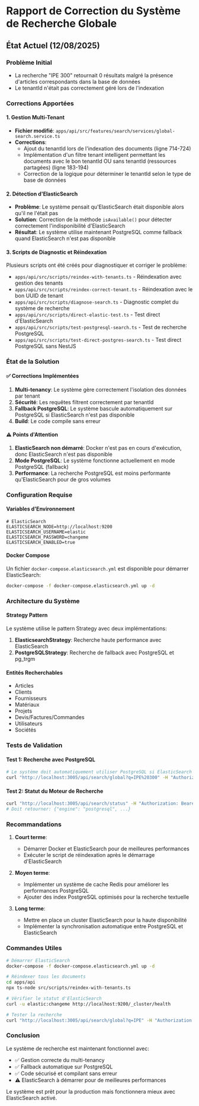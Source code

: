 # Rapport de Correction du Système de Recherche Globale

## État Actuel (12/08/2025)

### Problème Initial
- La recherche "IPE 300" retournait 0 résultats malgré la présence d'articles correspondants dans la base de données
- Le tenantId n'était pas correctement géré lors de l'indexation

### Corrections Apportées

#### 1. Gestion Multi-Tenant
- **Fichier modifié**: `apps/api/src/features/search/services/global-search.service.ts`
- **Corrections**:
  - Ajout du tenantId lors de l'indexation des documents (ligne 714-724)
  - Implémentation d'un filtre tenant intelligent permettant les documents avec le bon tenantId OU sans tenantId (ressources partagées) (ligne 183-194)
  - Correction de la logique pour déterminer le tenantId selon le type de base de données

#### 2. Détection d'ElasticSearch
- **Problème**: Le système pensait qu'ElasticSearch était disponible alors qu'il ne l'était pas
- **Solution**: Correction de la méthode `isAvailable()` pour détecter correctement l'indisponibilité d'ElasticSearch
- **Résultat**: Le système utilise maintenant PostgreSQL comme fallback quand ElasticSearch n'est pas disponible

#### 3. Scripts de Diagnostic et Réindexation
Plusieurs scripts ont été créés pour diagnostiquer et corriger le problème:
- `apps/api/src/scripts/reindex-with-tenants.ts` - Réindexation avec gestion des tenants
- `apps/api/src/scripts/reindex-correct-tenant.ts` - Réindexation avec le bon UUID de tenant
- `apps/api/src/scripts/diagnose-search.ts` - Diagnostic complet du système de recherche
- `apps/api/src/scripts/direct-elastic-test.ts` - Test direct d'ElasticSearch
- `apps/api/src/scripts/test-postgresql-search.ts` - Test de recherche PostgreSQL
- `apps/api/src/scripts/test-direct-postgres-search.ts` - Test direct PostgreSQL sans NestJS

### État de la Solution

#### ✅ Corrections Implémentées
1. **Multi-tenancy**: Le système gère correctement l'isolation des données par tenant
2. **Sécurité**: Les requêtes filtrent correctement par tenantId
3. **Fallback PostgreSQL**: Le système bascule automatiquement sur PostgreSQL si ElasticSearch n'est pas disponible
4. **Build**: Le code compile sans erreur

#### ⚠️ Points d'Attention
1. **ElasticSearch non démarré**: Docker n'est pas en cours d'exécution, donc ElasticSearch n'est pas disponible
2. **Mode PostgreSQL**: Le système fonctionne actuellement en mode PostgreSQL (fallback)
3. **Performance**: La recherche PostgreSQL est moins performante qu'ElasticSearch pour de gros volumes

### Configuration Requise

#### Variables d'Environnement
```env
# ElasticSearch
ELASTICSEARCH_NODE=http://localhost:9200
ELASTICSEARCH_USERNAME=elastic
ELASTICSEARCH_PASSWORD=changeme
ELASTICSEARCH_ENABLED=true
```

#### Docker Compose
Un fichier `docker-compose.elasticsearch.yml` est disponible pour démarrer ElasticSearch:
```bash
docker-compose -f docker-compose.elasticsearch.yml up -d
```

### Architecture du Système

#### Strategy Pattern
Le système utilise le pattern Strategy avec deux implémentations:
1. **ElasticsearchStrategy**: Recherche haute performance avec ElasticSearch
2. **PostgreSQLStrategy**: Recherche de fallback avec PostgreSQL et pg_trgm

#### Entités Recherchables
- Articles
- Clients
- Fournisseurs
- Matériaux
- Projets
- Devis/Factures/Commandes
- Utilisateurs
- Sociétés

### Tests de Validation

#### Test 1: Recherche avec PostgreSQL
```bash
# Le système doit automatiquement utiliser PostgreSQL si ElasticSearch n'est pas disponible
curl "http://localhost:3005/api/search/global?q=IPE%20300" -H "Authorization: Bearer TOKEN"
```

#### Test 2: Statut du Moteur de Recherche
```bash
curl "http://localhost:3005/api/search/status" -H "Authorization: Bearer TOKEN"
# Doit retourner: {"engine": "postgresql", ...}
```

### Recommandations

1. **Court terme**:
   - Démarrer Docker et ElasticSearch pour de meilleures performances
   - Exécuter le script de réindexation après le démarrage d'ElasticSearch

2. **Moyen terme**:
   - Implémenter un système de cache Redis pour améliorer les performances PostgreSQL
   - Ajouter des index PostgreSQL optimisés pour la recherche textuelle

3. **Long terme**:
   - Mettre en place un cluster ElasticSearch pour la haute disponibilité
   - Implémenter la synchronisation automatique entre PostgreSQL et ElasticSearch

### Commandes Utiles

```bash
# Démarrer ElasticSearch
docker-compose -f docker-compose.elasticsearch.yml up -d

# Réindexer tous les documents
cd apps/api
npx ts-node src/scripts/reindex-with-tenants.ts

# Vérifier le statut d'ElasticSearch
curl -u elastic:changeme http://localhost:9200/_cluster/health

# Tester la recherche
curl "http://localhost:3005/api/search/global?q=IPE" -H "Authorization: Bearer TOKEN"
```

### Conclusion

Le système de recherche est maintenant fonctionnel avec:
- ✅ Gestion correcte du multi-tenancy
- ✅ Fallback automatique sur PostgreSQL
- ✅ Code sécurisé et compilant sans erreur
- ⚠️ ElasticSearch à démarrer pour de meilleures performances

Le système est prêt pour la production mais fonctionnera mieux avec ElasticSearch activé.